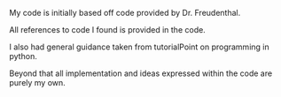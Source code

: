 My code is initially based off code provided by Dr. Freudenthal. 

All references to code I found is provided in the code. 

I also had general guidance taken from tutorialPoint on programming in python. 


Beyond that all implementation and ideas expressed within the code are purely my own. 
